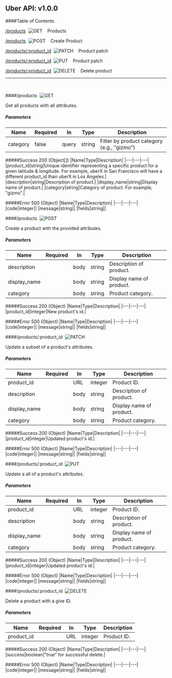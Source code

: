 ## Uber API: v1.0.0
####Table of Contents


[/products](#/products_get)&nbsp;&nbsp;![GET](tmp/get.png)&nbsp;&nbsp;&nbsp;&nbsp;Products

[/products](#/products_post)&nbsp;&nbsp;![POST](tmp/post.png)&nbsp;&nbsp;&nbsp;&nbsp;Create Product



[/products/:product_id](#/products/:product_id_patch)&nbsp;&nbsp;![PATCH](tmp/patch.png)&nbsp;&nbsp;&nbsp;&nbsp;Product patch

[/products/:product_id](#/products/:product_id_put)&nbsp;&nbsp;![PUT](tmp/put.png)&nbsp;&nbsp;&nbsp;&nbsp;Product patch

[/products/:product_id](#/products/:product_id_delete)&nbsp;&nbsp;![DELETE](tmp/delete.png)&nbsp;&nbsp;&nbsp;&nbsp;Delete product



***
<br/>


####<a id="/products_get">/products</a>&nbsp;&nbsp;![GET](tmp/get.png)

Get all products with all attributes.

##### Parameters
|Name|Required|In|Type|Description|
|---|---|---|---|---|
|category|false|query|string|Filter by product category (e.g., &quot;gizmo&quot;)|


#####Success 200 (Object[])
|Name|Type|Description|
|---|---|---|
|product_id|string|Unique identifier representing a specific product for a given latitude &amp; longitude. For example, uberX in San Francisco will have a different product_id than uberX in Los Angeles.|
|description|string|Description of product.|
|display_name|string|Display name of product.|
|category|string|Category of product. For example, &quot;gizmo&quot;.|

#####Error 500 (Object)
|Name|Type|Description|
|---|---|---|
|code|integer||
|message|string||
|fields|string||


####<a id="/products_post">/products</a>&nbsp;&nbsp;![POST](tmp/post.png)

Create a product with the provided attributes.

##### Parameters
|Name|Required|In|Type|Description|
|---|---|---|---|---|
|description||body|string|Description of product.|
|display_name||body|string|Display name of product.|
|category||body|string|Product category.|


#####Success 200 (Object)
|Name|Type|Description|
|---|---|---|
|product_id|integer|New product&#39;s id.|

#####Error 500 (Object)
|Name|Type|Description|
|---|---|---|
|code|integer||
|message|string||
|fields|string||




####<a id="/products/:product_id_patch">/products/:product_id</a>&nbsp;&nbsp;![PATCH](tmp/patch.png)

Update a subset of a product&#39;s attributes.

##### Parameters
|Name|Required|In|Type|Description|
|---|---|---|---|---|
|product_id||URL|integer|Product ID.|
|description||body|string|Description of product.|
|display_name||body|string|Display name of product.|
|category||body|string|Product category.|


#####Success 200 (Object)
|Name|Type|Description|
|---|---|---|
|product_id|integer|Updated product&#39;s id.|

#####Error 500 (Object)
|Name|Type|Description|
|---|---|---|
|code|integer||
|message|string||
|fields|string||


####<a id="/products/:product_id_put">/products/:product_id</a>&nbsp;&nbsp;![PUT](tmp/put.png)

Update a all of a product&#39;s attributes.

##### Parameters
|Name|Required|In|Type|Description|
|---|---|---|---|---|
|product_id||URL|integer|Product ID.|
|description||body|string|Description of product.|
|display_name||body|string|Display name of product.|
|category||body|string|Product category.|


#####Success 200 (Object)
|Name|Type|Description|
|---|---|---|
|product_id|integer|Updated product&#39;s id.|

#####Error 500 (Object)
|Name|Type|Description|
|---|---|---|
|code|integer||
|message|string||
|fields|string||


####<a id="/products/:product_id_delete">/products/:product_id</a>&nbsp;&nbsp;![DELETE](tmp/delete.png)

Delete a product with a give ID.

##### Parameters
|Name|Required|In|Type|Description|
|---|---|---|---|---|
|product_id||URL|integer|Product ID.|


#####Success 200 (Object)
|Name|Type|Description|
|---|---|---|
|success|boolean|&quot;true&quot; for successful delete.|

#####Error 500 (Object)
|Name|Type|Description|
|---|---|---|
|code|integer||
|message|string||
|fields|string||


